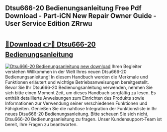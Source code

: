## Dtsu666-20 Bedienungsanleitung Free Pdf Download - Part-iCN New Repair Owner Guide - User Service Edition ZRrwu

# <h2><a href="http://df2hoy.blite.top/?on=Dtsu666-20+Bedienungsanleitung">🔗Download 👉🔴 Dtsu666-20 Bedienungsanleitung</a></h2>

[![Dtsu666-20 Bedienungsanleitung new download](https://i.imgur.com/lujVjoI.png)](http://df2hoy.blite.top/?on=Dtsu666-20+Bedienungsanleitung)
Ihren Begleiter verstehen Willkommen in der Welt Ihres neuen Dtsu666-20 Bedienungsanleitung! In diesem Handbuch werden die Merkmale und Funktionen erläutert und wichtige Betriebsanweisungen bereitgestellt. Bevor Sie Ihr Dtsu666-20 Bedienungsanleitung verwenden, nehmen Sie sich bitte einen Moment Zeit, um dieses Handbuch sorgfältig zu lesen. Es enthält detaillierte Anweisungen zum Einrichten des Produkts sowie Informationen zur Verwendung seiner verschiedenen Funktionen und Fähigkeiten. Genießen Sie die nahtlose Integration der Funktionsliste in Ihr neues Dtsu666-20 Bedienungsanleitung. Bitte scheuen Sie sich nicht, Dtsu666-20 Bedienungsanleitung zu fragen. Unser Kundensupport-Team ist bereit, Ihre Fragen zu beantworten.
